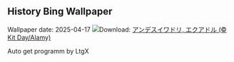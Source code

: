 ## History Bing Wallpaper
Wallpaper date: 2025-04-17
![](https://www.bing.com/th?id=OHR.EcuadorBird_JA-JP5274741674_UHD.jpg&w=1000)Download: [アンデスイワドリ, エクアドル (© Kit Day/Alamy)](https://www.bing.com/th?id=OHR.EcuadorBird_JA-JP5274741674_UHD.jpg)

Auto get programm by LtgX
